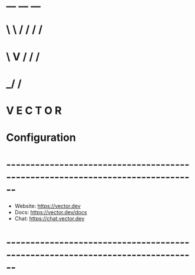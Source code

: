 #                                    __   __  __
#                                    \ \ / / / /
#                                     \ V / / /
#                                      \_/  \/
#
#                                    V E C T O R
#                                   Configuration
#
# ------------------------------------------------------------------------------
- Website: https://vector.dev
- Docs: https://vector.dev/docs
- Chat: https://chat.vector.dev
# ------------------------------------------------------------------------------
